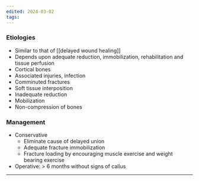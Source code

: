 ```yaml
---
edited: 2024-03-02
tags:
---
```

### Etiologies
- Similar to that of [[delayed wound healing]] 
- Depends upon adequate reduction, immobilization, rehabilitation and tissue perfusion  
- Cortical bones
- Associated injuries, infection
- Comminuted fractures
- Soft tissue interposition 
- Inadequate reduction
- Mobilization
- Non-compression of bones

### Management
- Conservative
	- Eliminate cause of delayed union
	- Adequate fracture immobilization
	- Fracture loading by encouraging muscle exercise and weight bearing exercise
- Operative: > 6 months without signs of callus 

---
